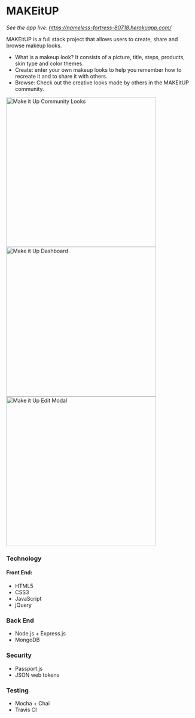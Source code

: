 # MAKEitUP
_See the app live: https://nameless-fortress-80718.herokuapp.com/_

MAKEitUP is a full stack project that allows users to create, share and browse makeup looks. 
  * What is a makeup look? It consists of a picture, title, steps, products, skin type and color themes.
  * Create: enter your own makeup looks to help you remember how to recreate it and to share it with others.
  * Browse: Check out the creative looks made by others in the MAKEitUP community.

<img src="https://i.imgur.com/rXOzhWU.png" alt="Make it Up Community Looks" width="400px"/>
<img src="https://i.imgur.com/UttYwjT.png" alt="Make it Up Dashboard" width="400px"/>
<img src="https://i.imgur.com/CkqupRa.png" alt="Make it Up Edit Modal" width="400px"/>


### Technology
#### Front End:
* HTML5
* CSS3
* JavaScript
* jQuery

### Back End
* Node.js + Express.js
* MongoDB

### Security
* Passport.js
* JSON web tokens

### Testing
* Mocha + Chai
* Travis CI
